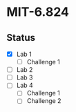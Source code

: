 # MIT-6.824

## Status
- [x] Lab 1
    - [ ] Challenge 1
- [ ] Lab 2
- [ ] Lab 3
- [ ] Lab 4
    - [ ] Challenge 1
    - [ ] Challenge 2